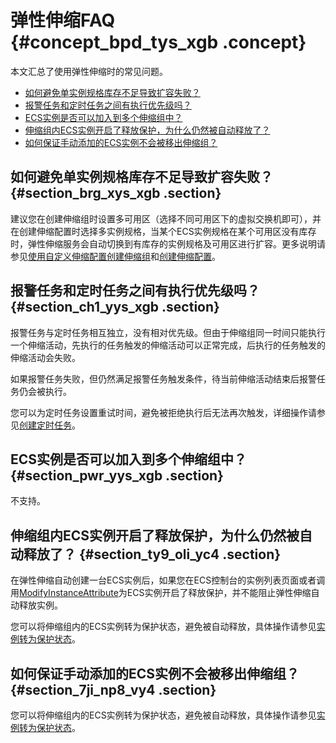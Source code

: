 # 弹性伸缩FAQ {#concept_bpd_tys_xgb .concept}

本文汇总了使用弹性伸缩时的常见问题。

-   [如何避免单实例规格库存不足导致扩容失败？](#section_brg_xys_xgb)
-   [报警任务和定时任务之间有执行优先级吗？](#section_ch1_yys_xgb)
-   [ECS实例是否可以加入到多个伸缩组中？](#section_pwr_yys_xgb)
-   [伸缩组内ECS实例开启了释放保护，为什么仍然被自动释放了？](#section_ty9_oli_yc4)
-   [如何保证手动添加的ECS实例不会被移出伸缩组？](#section_7ji_np8_vy4)

## 如何避免单实例规格库存不足导致扩容失败？ {#section_brg_xys_xgb .section}

建议您在创建伸缩组时设置多可用区（选择不同可用区下的虚拟交换机即可），并在创建伸缩配置时选择多实例规格，当某个ECS实例规格在某个可用区没有库存时，弹性伸缩服务会自动切换到有库存的实例规格及可用区进行扩容。更多说明请参见[使用自定义伸缩配置创建伸缩组](intl.zh-CN/用户指南/实现自动伸缩/使用自定义伸缩配置创建伸缩组.md#)和[创建伸缩配置](intl.zh-CN/用户指南/管理伸缩组的实例模板配置/创建伸缩配置.md#)。

## 报警任务和定时任务之间有执行优先级吗？ {#section_ch1_yys_xgb .section}

报警任务与定时任务相互独立，没有相对优先级。但由于伸缩组同一时间只能执行一个伸缩活动，先执行的任务触发的伸缩活动可以正常完成，后执行的任务触发的伸缩活动会失败。

如果报警任务失败，但仍然满足报警任务触发条件，待当前伸缩活动结束后报警任务仍会被执行。

您可以为定时任务设置重试时间，避免被拒绝执行后无法再次触发，详细操作请参见[创建定时任务](intl.zh-CN/用户指南/实现自动伸缩/定时任务/创建定时任务.md#)。

## ECS实例是否可以加入到多个伸缩组中？ {#section_pwr_yys_xgb .section}

不支持。

## 伸缩组内ECS实例开启了释放保护，为什么仍然被自动释放了？ {#section_ty9_oli_yc4 .section}

在弹性伸缩自动创建一台ECS实例后，如果您在ECS控制台的实例列表页面或者调用[ModifyInstanceAttribute](../../../../intl.zh-CN/API参考/实例/ModifyInstanceAttribute.md#)为ECS实例开启了释放保护，并不能阻止弹性伸缩自动释放实例。

您可以将伸缩组内的ECS实例转为保护状态，避免被自动释放，具体操作请参见[实例转为保护状态](intl.zh-CN/用户指南/维护自动伸缩/实例转为保护状态.md#)。

## 如何保证手动添加的ECS实例不会被移出伸缩组？ {#section_7ji_np8_vy4 .section}

您可以将伸缩组内的ECS实例转为保护状态，避免被自动释放，具体操作请参见[实例转为保护状态](intl.zh-CN/用户指南/维护自动伸缩/实例转为保护状态.md#)。

